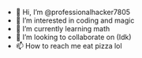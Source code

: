- 👋 Hi, I’m @professionalhacker7805
- 👀 I’m interested in coding and magic
- 🌱 I’m currently learning math
- 💞️ I’m looking to collaborate on (Idk)
- 📫 How to reach me eat pizza lol

<!---
professionalhacker7805/professionalhacker7805 is a ✨ special ✨ repository because its `README.md` (this file) appears on your GitHub profile.
You can click the Preview link to take a look at your changes.
--->
